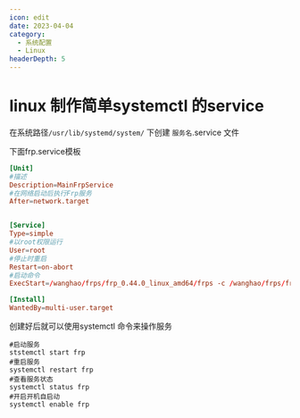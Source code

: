 ```yaml
---
icon: edit
date: 2023-04-04
category:
  - 系统配置
  - Linux
headerDepth: 5
---
```



# linux 制作简单systemctl 的service
在系统路径```/usr/lib/systemd/system/``` 下创建 ```服务名```.service 文件

下面frp.service模板
```toml
[Unit]
#描述
Description=MainFrpService
#在网络启动后执行Frp服务
After=network.target


[Service]
Type=simple
#以root权限运行
User=root
#停止时重启
Restart=on-abort
#启动命令
ExecStart=/wanghao/frps/frp_0.44.0_linux_amd64/frps -c /wanghao/frps/frp_0.44.0_linux_amd64/frps.ini   

[Install]
WantedBy=multi-user.target
```

创建好后就可以使用systemctl 命令来操作服务
```shell
#启动服务
ststemctl start frp
#重启服务
systemctl restart frp
#查看服务状态
systemctl status frp
#开启开机自启动
systemctl enable frp
```
